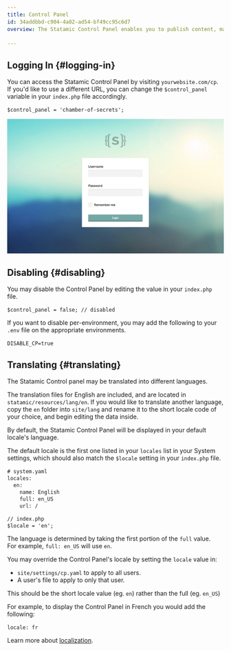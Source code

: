 ```yaml
---
title: Control Panel
id: 34addbbd-c904-4a02-ad54-bf49cc95c6d7
overview: The Statamic Control Panel enables you to publish content, manage users, configure settings, run updates, and all manner of other useful things. It's responsive, intuitive, and powerful.

---
```

## Logging In {#logging-in}

You can access the Statamic Control Panel by visiting `yourwebsite.com/cp`. If you'd like to use a different URL, you can change the `$control_panel` variable in your `index.php` file accordingly.

```language-php
$control_panel = 'chamber-of-secrets';
```


![Control Panel](/assets/img/screenshots/cp-login.jpg)

## Disabling {#disabling}

You may disable the Control Panel by editing the value in your `index.php` file.

```language-php
$control_panel = false; // disabled
```

If you want to disable per-environment, you may add the following to your `.env` file on the appropriate environments.

```
DISABLE_CP=true
```

## Translating {#translating}

The Statamic Control panel may be translated into different languages.

The translation files for English are included, and are located in `statamic/resources/lang/en`. If you would like to translate another language, copy the `en` folder into `site/lang` and rename it to the short locale code of your choice, and begin editing the data inside.

By default, the Statamic Control Panel will be displayed in your default locale's language.

The default locale is the first one listed in your `locales` list in your System settings, which should also match the `$locale` setting in your `index.php` file.

```language-yaml
# system.yaml
locales:
  en:
    name: English
    full: en_US
    url: /
```

```language-php
// index.php
$locale = 'en';
```

The language is determined by taking the first portion of the `full` value.  
For example, `full: en_US` will use `en`.

You may override the Control Panel's locale by setting the `locale` value in:

- `site/settings/cp.yaml` to apply to all users.
- A user's file to apply to only that user.

This should be the short locale value (eg. `en`) rather than the full (eg. `en_US`)

For example, to display the Control Panel in French you would add the following:

``` .language-yaml
locale: fr
```

Learn more about [localization](/localization).
